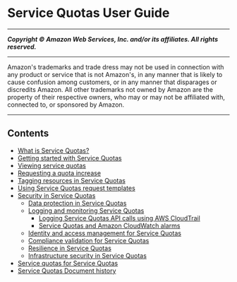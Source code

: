 # Service Quotas User Guide

-----
*****Copyright &copy; Amazon Web Services, Inc. and/or its affiliates. All rights reserved.*****

-----
Amazon's trademarks and trade dress may not be used in
connection with any product or service that is not Amazon's,
in any manner that is likely to cause confusion among customers,
or in any manner that disparages or discredits Amazon. All other
trademarks not owned by Amazon are the property of their respective
owners, who may or may not be affiliated with, connected to, or
sponsored by Amazon.

-----
## Contents
+ [What is Service Quotas?](intro.md)
+ [Getting started with Service Quotas](getting-started.md)
+ [Viewing service quotas](gs-request-quota.md)
+ [Requesting a quota increase](request-quota-increase.md)
+ [Tagging resources in Service Quotas](sq-tagging.md)
+ [Using Service Quotas request templates](organization-templates.md)
+ [Security in Service Quotas](security.md)
   + [Data protection in Service Quotas](data-protection.md)
   + [Logging and monitoring Service Quotas](monitoring-overview.md)
      + [Logging Service Quotas API calls using AWS CloudTrail](logging-using-cloudtrail.md)
      + [Service Quotas and Amazon CloudWatch alarms](configure-cloudwatch.md)
   + [Identity and access management for Service Quotas](identity-access-management.md)
   + [Compliance validation for Service Quotas](compliance.md)
   + [Resilience in Service Quotas](disaster-recovery-resiliency.md)
   + [Infrastructure security in Service Quotas](infrastructure-security.md)
+ [Service quotas for Service Quotas](reference_limits.md)
+ [Service Quotas Document history](document-history.md)